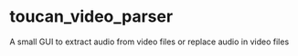 # toucan_video_parser
A small GUI to extract audio from video files or replace audio in video files
